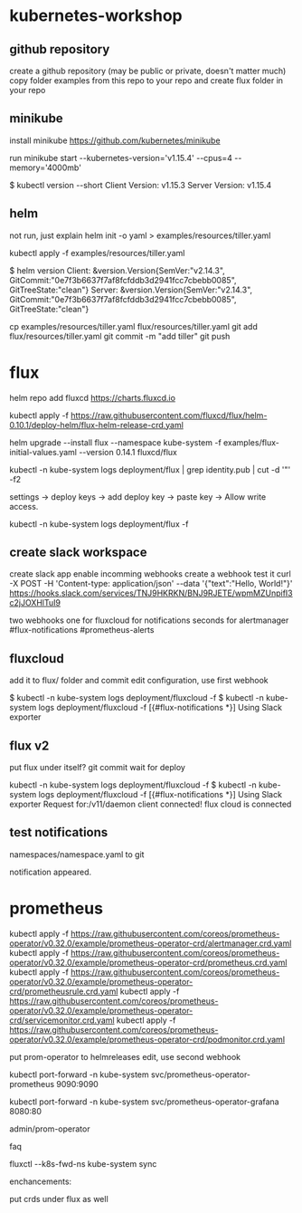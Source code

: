 # kubernetes-workshop

## github repository

create a github repository (may be public or private, doesn't matter much)
copy folder examples from this repo to your repo and create flux folder in your repo

## minikube

install minikube
https://github.com/kubernetes/minikube

run
minikube start --kubernetes-version='v1.15.4' --cpus=4 --memory='4000mb'

$ kubectl version --short
Client Version: v1.15.3
Server Version: v1.15.4

## helm

not run, just explain
helm init -o yaml > examples/resources/tiller.yaml

kubectl apply -f examples/resources/tiller.yaml

$ helm version
Client: &version.Version{SemVer:"v2.14.3", GitCommit:"0e7f3b6637f7af8fcfddb3d2941fcc7cbebb0085", GitTreeState:"clean"}
Server: &version.Version{SemVer:"v2.14.3", GitCommit:"0e7f3b6637f7af8fcfddb3d2941fcc7cbebb0085", GitTreeState:"clean"}

cp examples/resources/tiller.yaml flux/resources/tiller.yaml
git add flux/resources/tiller.yaml
git commit -m "add tiller"
git push

# flux

helm repo add fluxcd https://charts.fluxcd.io

kubectl apply -f https://raw.githubusercontent.com/fluxcd/flux/helm-0.10.1/deploy-helm/flux-helm-release-crd.yaml

helm upgrade --install flux --namespace kube-system -f examples/flux-initial-values.yaml --version 0.14.1 fluxcd/flux

kubectl -n kube-system logs deployment/flux | grep identity.pub | cut -d '"' -f2

settings -> deploy keys -> add deploy key -> paste key -> Allow write access.

kubectl -n kube-system logs deployment/flux -f

## create slack workspace

create slack app
enable incomming webhooks
create a webhook
test it 
curl -X POST -H 'Content-type: application/json' --data '{"text":"Hello, World!"}' https://hooks.slack.com/services/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

two webhooks
one for fluxcloud for notifications
seconds for alertmanager
#flux-notifications
#prometheus-alerts

## fluxcloud

add it to flux/ folder and commit
edit configuration, use first webhook

$ kubectl -n kube-system logs deployment/fluxcloud -f
$ kubectl -n kube-system logs deployment/fluxcloud -f
[{#flux-notifications *}]
Using Slack exporter

## flux v2

put flux under itself?
git commit
wait for deploy

kubectl -n kube-system logs deployment/fluxcloud -f
$ kubectl -n kube-system logs deployment/fluxcloud -f
[{#flux-notifications *}]
Using Slack exporter
Request for:/v11/daemon
client connected!
flux cloud is connected

## test notifications

namespaces/namespace.yaml to git

notification appeared.

# prometheus


kubectl apply -f https://raw.githubusercontent.com/coreos/prometheus-operator/v0.32.0/example/prometheus-operator-crd/alertmanager.crd.yaml
kubectl apply -f https://raw.githubusercontent.com/coreos/prometheus-operator/v0.32.0/example/prometheus-operator-crd/prometheus.crd.yaml
kubectl apply -f https://raw.githubusercontent.com/coreos/prometheus-operator/v0.32.0/example/prometheus-operator-crd/prometheusrule.crd.yaml
kubectl apply -f https://raw.githubusercontent.com/coreos/prometheus-operator/v0.32.0/example/prometheus-operator-crd/servicemonitor.crd.yaml
kubectl apply -f https://raw.githubusercontent.com/coreos/prometheus-operator/v0.32.0/example/prometheus-operator-crd/podmonitor.crd.yaml

put prom-operator to helmreleases
edit, use second webhook

kubectl port-forward -n kube-system svc/prometheus-operator-prometheus 9090:9090

kubectl port-forward -n kube-system svc/prometheus-operator-grafana 8080:80

admin/prom-operator










faq

fluxctl --k8s-fwd-ns kube-system sync


enchancements:

put crds under flux as well
